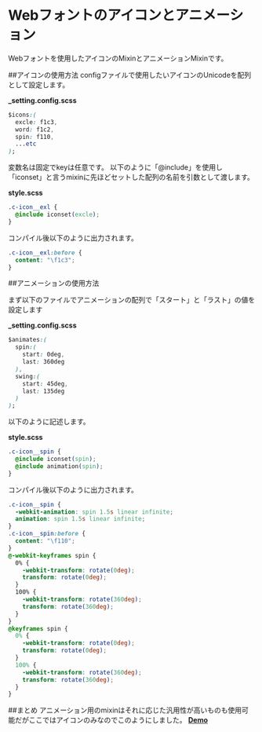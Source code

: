# Webフォントのアイコンとアニメーション
Webフォントを使用したアイコンのMixinとアニメーションMixinです。

##アイコンの使用方法
configファイルで使用したいアイコンのUnicodeを配列として設定します。

**_setting.config.scss**

```css
$icons:(
  excle: f1c3,
  word: f1c2,
  spin: f110,
  ...etc
);
```

変数名は固定でkeyは任意です。
以下のように「@include」を使用し「iconset」と言うmixinに先ほどセットした配列の名前を引数として渡します。

**style.scss**

```css
.c-icon__exl {
  @include iconset(excle);
}
```

コンパイル後以下のように出力されます。

```css
.c-icon__exl:before {
  content: "\f1c3";
}
```

##アニメーションの使用方法

まず以下のファイルでアニメーションの配列で「スタート」と「ラスト」の値を設定します

**_setting.config.scss**

```css
$animates:(
  spin:(
    start: 0deg,
    last: 360deg
  ),
  swing:(
    start: 45deg,
    last: 135deg
  )
);
```

以下のように記述します。

**style.scss**

```css
.c-icon__spin {
  @include iconset(spin);
  @include animation(spin);
}
```

コンパイル後以下のように出力されます。

```css
.c-icon__spin {
  -webkit-animation: spin 1.5s linear infinite;
  animation: spin 1.5s linear infinite;
}
.c-icon__spin:before {
  content: "\f110";
}
@-webkit-keyframes spin {
  0% {
    -webkit-transform: rotate(0deg);
    transform: rotate(0deg);
  }
  100% {
    -webkit-transform: rotate(360deg);
    transform: rotate(360deg);
  }
}
@keyframes spin {
  0% {
    -webkit-transform: rotate(0deg);
    transform: rotate(0deg);
  }
  100% {
    -webkit-transform: rotate(360deg);
    transform: rotate(360deg);
  }
}
```

##まとめ
アニメーション用のmixinはそれに応じた汎用性が高いものも使用可能だがここではアイコンのみなのでこのようにしました。
**[Demo](http://taisun.github.io/demos/iconanime/)**
